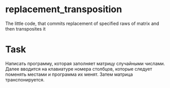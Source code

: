 # replacement_transposition
The little code, that commits replacement of specified raws of matrix and then transposites it

# Task
Написать программу, которая заполняет матрицу случайными числами. Далее вводится на клавиатуре номера столбцов, которые следует поменять местами и программа их менят. Затем матрица транспонируется.
